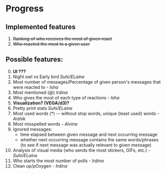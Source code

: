 # Progress

## Implemented features
1. ~~Ranking of who receives the most of given react~~
2. ~~Who reacted the most to a given user~~





## Possible features:
0. **UI ???**
1. Night owl vs Early bird *Suhi/ELaine*
2. Most number of messages/Percentage of given person's messages that were reacted to - *Isha*
3. Most mentioned (@) *Irdina*
4. Who gives the most of each type of reactions - *Isha*
5. **Visualization? (VEGA/d3)?**
6. Pretty print stats *Suhi/ELaine*
7. Most used words (*) -- without stop words, unique (least used) words - *Aishik*
8. Most misspelled words - *Alvina*
9. Ignored messages: 
   * time elapsed between given message and next occurring message
   * whether next occurring message contains the same words/phrases (to see if next message was actually relevant to given message)
10. Analysis of visual media (who sends the most stickers, GIFs, etc.) - *Suhi/ELaine*
11. Who starts the most number of polls - *Irdina*
12. Clean up/pOxygen - *Irdina*

